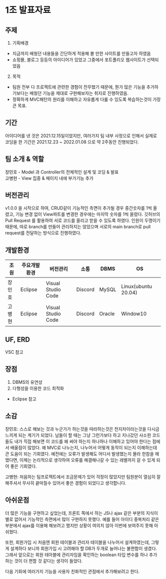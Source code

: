 # 1조 발표자료 

## 주제
1. 기획배경 
 + 지금까지 배웠던 내용들을 간단하게 적용해 볼 만한 사이트를 만들고자 하였음
  + 쇼핑몰, 블로그 등등의 아이디어가 있었고 그중에서 포트폴리오 웹사이트가 선택되었음 
2. 목적
  + 팀원 전부 다 프로젝트에 관련한 경험이 전무했기 때문에, 뭔가 많은 기능을 추가하기보다는 배웠던 기능을 제대로 구현해보자는 취지로 진행하였음.
  + 정확하게 MVC패턴의 원리를 이해하고 자유롭게 다룰 수 있도록 복습하는것이 가장 큰 목표.
  
## 기간

아이디어를 낸 것은 2021.12.15일이었지만, 여러가지 팀 내부 사정으로 인해서 실제로 코딩을 한 기간은 2021.12.23 ~ 2022.01.08 으로 약 2주동안 진행되었다.

## 팀 소개 & 역할

장민호 - Model 과 Controller의 전체적인 설계 및 코딩 & 발표 \
고병현 - View 집중 & 페이지 내에 부가기능 추가

## 버전관리 

v1.0.0 을 시작으로 하여, CRUD같이 기능적인 측면이 추가될 경우 중간숫자를 1씩 올렸고, 기능 변경 없이 View파트를 변경한 경우에는 마지막 숫자를 1씩 올렸다. 깃허브의 Pull Request 를 활용하여 서로 코드를 올리고 받을 수 있도록 하였다. 인원이 두명이기 때문에, 따로 branch를 만들어 관리하지는 않았으며 서로의 main branch로 pull request를 전달하는 방식으로 진행하였다. 

## 개발환경

|조원|주요개발환경|버전관리|소통|DBMS|OS|
|-|-|-|-|-|-|
|장민호|Eclipse|Visual Studio Code|Discord|MySQL|Linux(ubuntu 20.04)|
|고병현|Eclipse|Visual Studio Code|Discord|Oracle|Window10|

## UF, ERD
VSC 참고 

## 장점

1. DBMS의 유연성  
2. 다형성을 이용한 코드 최적화 
- Eclipse 참고 

## 소감

장민호: 스스로 해보는 것과 누군가가 하는것을 따라하는것은 천지차이라는것을 다시금 느끼게 되는 계기가 되었다. 남들이 할 때는 그냥 그런가보다 하고 지나갔던 사소한 코드들도 내가 직접 해보면 이 코드를 왜 써야 하는지 하나하나 이해하고 있어야 한다는 점에서 배울점이 많았다. 왜 MVC로 나누는지, 나누어서 어떻게 동작이 되는지 이해하는데 큰 도움이 되는 기회였다. 예전에는 오류가 발생해도 어디서 발생했는지 몰라 한참을 헤맸다면, 이제는 논리적으로 생각하여 오류를 해결해나갈 수 있는 레벨까지 갈 수 있게 되어 좋은 기회였다. 

고병현: 처음하는 팀프로젝트에서 조금문제가 있어 걱정이 많았지만 팀원분이 열심히 잘해주셔서 무사히 끝마칠수 있어서 좋은 경험이 되었다고 생각합니다.

## 아쉬운점 
더 많은 기능을 구현하고 싶었는데, 프론트 쪽에서 하는 JS나 ajax 같은 부분의 지식이 별로 없어서 기능적인 측면에서 많이 구현하지 못했다. 예를 들어 아이디 중복처리 같은 부분에서 ajax를 이용해 해보려고 했지만 상황이 여의치 않아 이번에 보여주지 못해 아쉬웠다. 

또한, 회원가입 시 처음엔 회원 테이블과 관리자 테이블을 나누어서 설계하였는데, 그렇게 설계하다 보니까 회원가입 시 고려해야 할 DB가 두개로 늘어나는 불편함이 생겼다. 그래서 앞으로는 회원 테아블에 관리자임을 확인하는 boolean 타입 변수를 하나 추가하는 것이 더 편할 것 같다는 생각이 들었다. 

다음 기회에 여러가지 기능을 사용자 친화적인 관점에서 추가해보려고 한다. 

